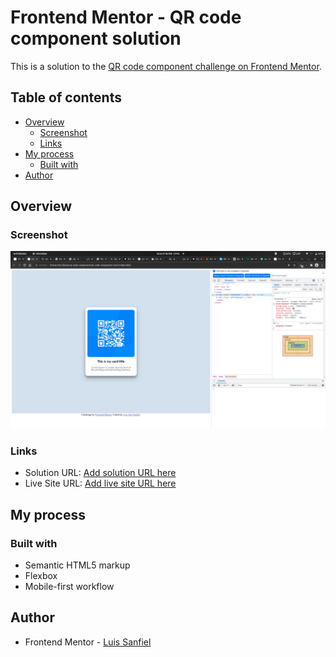 # Frontend Mentor - QR code component solution

This is a solution to the [QR code component challenge on Frontend Mentor](https://www.frontendmentor.io/challenges/qr-code-component-iux_sIO_H). 

## Table of contents

- [Overview](#overview)
  - [Screenshot](#screenshot)
  - [Links](#links)
- [My process](#my-process)
  - [Built with](#built-with)
- [Author](#author)



## Overview

### Screenshot

![](./images/my-qr-card.png)

### Links

- Solution URL: [Add solution URL here](https://github.com/Luissanfiel3/qr-code-component)
- Live Site URL: [Add live site URL here](https://luissanfiel3.github.io/qr-code-component/)

## My process

### Built with

- Semantic HTML5 markup
- Flexbox
- Mobile-first workflow

## Author

- Frontend Mentor - [Luis Sanfiel](https://www.frontendmentor.io/profile/Luissanfiel3)

